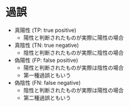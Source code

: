 # 過誤

- 真陽性 (TP: true positive)
    - 陽性と判断されたものが実際に陽性の場合
- 真陰性 (TN: true negative)
    - 陰性と判断されたものが実際に陰性の場合
- 偽陽性 (FP: false positive)
    - 陽性と判断されたものが実際は陰性の場合
    - 第一種過誤ともいう
- 偽陰性 (FN: false negative)
    - 陰性と判断されたものが実際は陽性の場合
    - 第二種過誤ともいう
